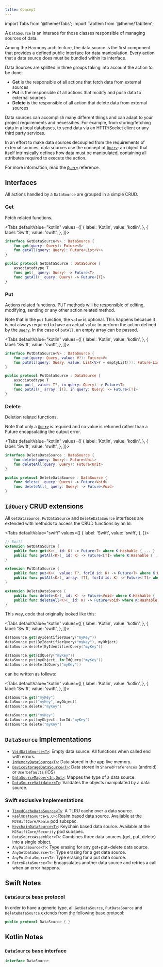 ```yaml
---
title: Concept
---
```


import Tabs from '@theme/Tabs';
import TabItem from '@theme/TabItem';

A `DataSource` is an interace for those classes responsible of managing sources of data.

Among the Harmony architecture, the data source is the first component that provides a defined public interface for data manipulation. Every action that a data source does must be bundled within its interface. 

Data Sources are splitted in three groups taking into account the action to be done: 

- **Get** is the responsible of all actions that fetch data from external sources
- **Put** is the responsible of all actions that modify and push data to external sources
- **Delete** is the responsible of all action that delete data from external sources

Data sources can accomplish many different things and can adapt to your project requirements and necessities. For example, from storing/fetching data in a local databases, to send data via an HTTP/Socket client or any third party services.

In an effort to make data sources decoupled from the requirements of external sources, data sources use the concept of [`Query`](/docs/fundamentals/data/data-source/query): an object that itself intrinsically defines how data must be manipulated, containing all attributes required to execute the action.

For more information, read the [`Query`](/docs/fundamentals/data/data-source/query) reference.

## Interfaces

All actions handled by a `DataSource` are grouped in a simple CRUD.

### Get

Fetch related functions.

<Tabs defaultValue="kotlin" values={[
    { label: 'Kotlin', value: 'kotlin', },
    { label: 'Swift', value: 'swift', },
]}>
<TabItem value="kotlin">

```kotlin
interface GetDataSource<V> : DataSource {
    fun get(query: Query): Future<V>
    fun getAll(query: Query): Future<List<V>>
}
```

</TabItem>
<TabItem value="swift">

```swift
public protocol GetDataSource : DataSource {
    associatedtype T
    func get(_ query: Query) -> Future<T>
    func getAll(_ query: Query) -> Future<[T]>
}
```

</TabItem>
</Tabs>

### Put

Actions related functions. PUT methods will be responsible of editing, modifying, sending or any other action related method.

Note that in the `put` function, the `value` is optional. This happens becasue it is not always required to have an actual `value` to perform the action defined by the [`Query`](../query). In the case of `putAll`, an empty array can be passed.

<Tabs defaultValue="kotlin" values={[
    { label: 'Kotlin', value: 'kotlin', },
    { label: 'Swift', value: 'swift', },
]}>
<TabItem value="kotlin">

```kotlin
interface PutDataSource<V> : DataSource {
    fun put(query: Query, value: V?): Future<V>
    fun putAll(query: Query, value: List<V>? = emptyList()): Future<List<V>>
}
```

</TabItem>
<TabItem value="swift">

```swift
public protocol PutDataSource : DataSource {
    associatedtype T
    func put(_ value: T?, in query: Query) -> Future<T>
    func putAll(_ array: [T], in query: Query) -> Future<[T]>
}
```

</TabItem>
</Tabs>

### Delete

Deletion related functions.

Note that only a [`Query`](../query) is required and no value is returned rather than a Future encapsulating the output error.

<Tabs defaultValue="kotlin" values={[
    { label: 'Kotlin', value: 'kotlin', },
    { label: 'Swift', value: 'swift', },
]}>
<TabItem value="kotlin">

```kotlin
interface DeleteDataSource : DataSource {
    fun delete(query: Query): Future<Unit>
    fun deleteAll(query: Query): Future<Unit>
}
```

</TabItem>
<TabItem value="swift">

```swift
public protocol DeleteDataSource : DataSource {
    func delete(_ query: Query) -> Future<Void>
    func deleteAll(_ query: Query) -> Future<Void>
}
```

</TabItem>
</Tabs>

## `IdQuery` CRUD extensions

All  `GetDataSource`, `PutDataSource` and `DeleteDataSource` interfaces are extended with methods to access the CRUD functions by an Id:

<Tabs defaultValue="swift" values={[
    { label: 'Swift', value: 'swift', },
]}>
<TabItem value="swift">

```swift
// Swift
extension GetDataSource {
    public func get<K>(_ id: K) -> Future<T> where K:Hashable { ... }
    public func getAll<K>(_ id: K) -> Future<[T]> where K:Hashable { ... }
}

extension PutDataSource {
    public func put<K>(_ value: T?, forId id: K) -> Future<T> where K:Hashable { ... }
    public func putAll<K>(_ array: [T], forId id: K) -> Future<[T]> where K:Hashable { ... }
}

extension DeleteDataSource {
    public func delete<K>(_ id: K) -> Future<Void> where K:Hashable { ... }
    public func deleteAll<K>(_ id: K) -> Future<Void> where K:Hashable { ... }
}
```

</TabItem>
</Tabs>

This way, code that originally looked like this:

<Tabs defaultValue="kotlin" values={[
    { label: 'Kotlin', value: 'kotlin', },
    { label: 'Swift', value: 'swift', },
]}>
<TabItem value="kotlin">

```kotlin
dataSource.get(ByIdentifierQuery("myKey"))
dataSource.put(ByIdentifierQuery("myKey"), myObject)
dataSource.delete(ByIdentifierQuery("myKey"))
```

</TabItem>
<TabItem value="swift">

```swift
dataSource.get(IdQuery("myKey"))
dataSource.put(myObject, in:IdQuery("myKey"))
dataSource.delete(IdQuery("myKey"))
```

</TabItem>
</Tabs>

can be written as follows:

<Tabs defaultValue="kotlin" values={[
    { label: 'Kotlin', value: 'kotlin', },
    { label: 'Swift', value: 'swift', },
]}>
<TabItem value="kotlin">

```kotlin
dataSource.get("myKey")
dataSource.put("myKey", myObject)
dataSource.delete("myKey")
```

</TabItem>
<TabItem value="swift">

```swift
dataSource.get("myKey")
dataSource.put(myObject, forId:"myKey")
dataSource.delete("myKey")
```

</TabItem>
</Tabs>

## `DataSource` Implementations

- [`VoidDataSource<T>`](void-data-source): Empty data source. All functions when called end with errors.
- [`InMemoryDataSource<T>`](in-memory-data-source): Data stored in the app live memory.
- [`DeviceStorageDataSource<T>`](device-storage-data-source): Data stored in `SharedPreferences` (android) or `UserDefaults` (iOS)
- [`DataSourceMapper<In,Out>`](data-source-mapper): Mappes the type of a data source.
- [`DataSourceValidator<T>`](data-source-validator): Validates the objects manipulated by a data source.

### Swift exclusive implementations

- [`TimedCacheDataSource<T>`](timed-cache-data-source): A TLRU cache over a data source.
- [`RealmDataSource<E,O>`](realm-data-source): Realm based data source. Available at the `MJSWiftCore/Realm` pod subspec.
- [`KeychainDataSource<T>`](keychain-data-source): Keychain based data source. Available at the `MJSwiftCore/Security` pod subspec.
- `DataSourceAssembler<T>`: Combines three data sources (get, put, delete) into a single object.
- `AnyDataSource<T>`: Type erasing for any get+put+delete data source.
- `AnyGetDataSource<T>`: Type erasing for a get data source.
- `AnyPutDataSource<T>`: Type erasing for a put data source.
- `RetryDataSource<T>`: Encapsulates another data source and retries a call when an error happens.

## Swift Notes

### `DataSource` base protocol

In order to have a generic type, all `GetDataSource`, `PutDataSource` and `DeleteDataSource` extends from the following base protocol:

```swift
public protocol DataSource { }
```

## Kotlin Notes

### `DataSource` base interface

```kotlin
interface DataSource
```
